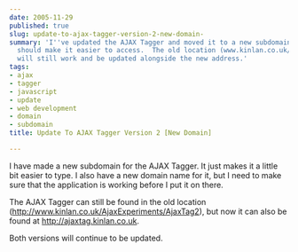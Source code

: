 ```yaml
---
date: 2005-11-29
published: true
slug: update-to-ajax-tagger-version-2-new-domain-
summary: 'I''ve updated the AJAX Tagger and moved it to a new subdomain: ajaxtag.kinlan.co.uk.  This
  should make it easier to access.  The old location (www.kinlan.co.uk/AjaxExperiments/AjaxTag2)
  will still work and be updated alongside the new address.'
tags:
- ajax
- tagger
- javascript
- update
- web development
- domain
- subdomain
title: Update To AJAX Tagger Version 2 [New Domain]

---
```

I have made a new subdomain for the AJAX Tagger. It just makes it a little bit easier to type. I also have a new domain name for it, but I need to make sure that the application is working before I put it on there.<p />The AJAX Tagger can still be found in the old location (<a href="http://www.kinlan.co.uk/AjaxExperiments/AjaxTag2">http://www.kinlan.co.uk/AjaxExperiments/AjaxTag2</a>), but now it can also be found at <a href="http://ajaxtag.kinlan.co.uk">http://ajaxtag.kinlan.co.uk</a>.<p />Both versions will continue to be updated.<p />

